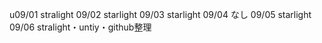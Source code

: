 u09/01
stralight
09/02
starlight
09/03
starlight
09/04
なし
09/05
starlight
09/06
stralight・untiy・github整理
